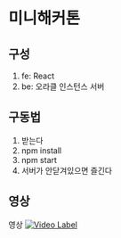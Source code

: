 # 미니해커톤

## 구성

1. fe: React
2. be: 오라클 인스턴스 서버

## 구동법

1. 받는다
2. npm install
3. npm start
4. 서버가 안닫겨있으면 즐긴다

## 영상

영상
[![Video Label](http://img.youtube.com/vi/YQK4hE1qtlk/0.jpg)](https://youtu.be/YQK4hE1qtlk?t=0s)
